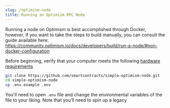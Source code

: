 ```yaml
---
slug: /optimism-node
title: Running an Optimism RPC Node
---
```



Running a node on Optimism is best accomplished through Docker, however, if you want to take the steps to build manually, you can consult the guide available here:
https://community.optimism.io/docs/developers/build/run-a-node/#non-docker-configuration


Before beginning, verify that your computer meets the following [hardware requirements](https://github.com/smartcontracts/simple-optimism-node#recommended-hardware)


```bash
git clone https://github.com/smartcontracts/simple-optimism-node.git
cd simple-optimism-node
cp .env.example .env
```

You'll need to open `.env` file and change the environmental variables of the file to your liking. Note that you'll need to spin up a legacy 